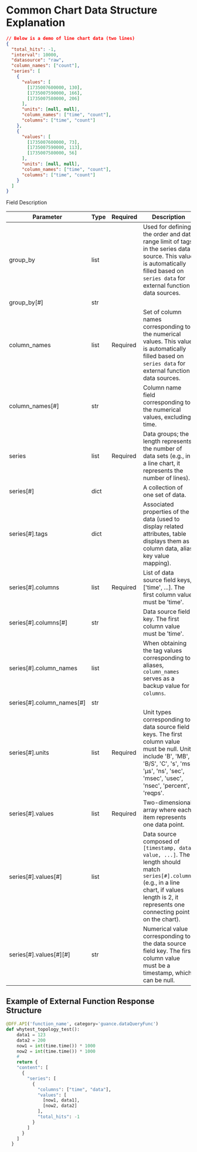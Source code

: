 # Common Chart Data Structure Explanation

```json
// Below is a demo of line chart data (two lines)
{
  "total_hits": -1,
  "interval": 10000,
  "datasource": "raw",
  "column_names": ["count"],
  "series": [
    {
      "values": [
        [1735007600000, 130],
        [1735007590000, 166],
        [1735007580000, 206]
      ],
      "units": [null, null],
      "column_names": ["time", "count"],
      "columns": ["time", "count"]
    },
    {
      "values": [
        [1735007600000, 73],
        [1735007590000, 113],
        [1735007580000, 56]
      ],
      "units": [null, null],
      "column_names": ["time", "count"],
      "columns": ["time", "count"]
    }
  ]
}
```

Field Description

| Parameter                 | Type | Required | Description                                                                                                                                                       |
| ------------------------- | ---- | -------- | ----------------------------------------------------------------------------------------------------------------------------------------------------------------- |
| group_by                  | list |          | Used for defining the order and data range limit of tags in the series data source. This value is automatically filled based on `series data` for external function data sources. |
| group_by[#]               | str  |          |                                                                                                                                                                   |
| column_names              | list | Required | Set of column names corresponding to the numerical values. This value is automatically filled based on `series data` for external function data sources.                |
| column_names[#]           | str  |          | Column name field corresponding to the numerical values, excluding time.                                                                                          |
| series                    | list | Required | Data groups; the length represents the number of data sets (e.g., in a line chart, it represents the number of lines).                                             |
| series[#]                 | dict |          | A collection of one set of data.                                                                                                                                  |
| series[#].tags            | dict |          | Associated properties of the data (used to display related attributes, table displays them as column data, alias key value mapping).                                |
| series[#].columns         | list | Required | List of data source field keys, ['time', ...]. The first column value must be 'time'.                                                                              |
| series[#].columns[#]      | str  |          | Data source field key. The first column value must be 'time'.                                                                                                     |
| series[#].column_names    | list |          | When obtaining the tag values corresponding to aliases, `column_names` serves as a backup value for `columns`.                                                     |
| series[#].column_names[#] | str  |          |                                                                                                                                                                   |
| series[#].units           | list | Required | Unit types corresponding to data source field keys. The first column value must be null. Units include 'B', 'MB', 'B/S', 'C', 's', 'ms', 'μs', 'ns', 'sec', 'msec', 'usec', 'nsec', 'percent', 'reqps'. |
| series[#].values          | list | Required | Two-dimensional array where each item represents one data point.                                                                                                  |
| series[#].values[#]       | list |          | Data source composed of `[timestamp, data value, ...]`. The length should match `series[#].columns` (e.g., in a line chart, if values length is 2, it represents one connecting point on the chart). |
| series[#].values[#][#]    | str  |          | Numerical value corresponding to the data source field key. The first column value must be a timestamp, which can be null.                                        |

## Example of External Function Response Structure

```python
@DFF.API('function_name', category='guance.dataQueryFunc')
def whytest_topology_test():
    data1 = 123
    data2 = 200
    now1 = int(time.time()) * 1000
    now2 = int(time.time()) * 1000
    #
    return {
    "content": [
      {
        "series": [
          {
            "columns": ["time", "data"],
            "values": [
              [now1, data1],
              [now2, data2]
            ],
            "total_hits": -1
          }
        ]
      }
    ]
  }
```